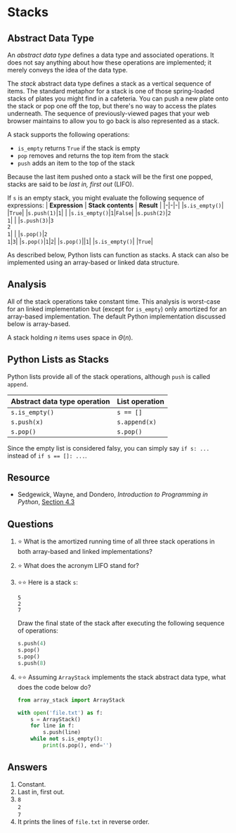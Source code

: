# Stacks
## Abstract Data Type
An *abstract data type* defines a data type and associated operations. It does not say anything about how these operations are implemented; it merely conveys the idea of the data type.

The *stack* abstract data type defines a stack as a vertical sequence of items. The standard metaphor for a stack is one of those spring-loaded stacks of plates you might find in a cafeteria. You can push a new plate onto the stack or pop one off the top, but there's no way to access the plates underneath. The sequence of previously-viewed pages that your web browser maintains to allow you to go back is also represented as a stack.

A stack supports the following operations:
- `is_empty` returns `True` if the stack is empty
- `pop` removes and returns the top item from the stack
- `push` adds an item to the top of the stack

Because the last item pushed onto a stack will be the first one popped, stacks are said to be *last in, first out* (LIFO).

If `s` is an empty stack, you might evaluate the following sequence of expressions:
| **Expression** | **Stack contents** | **Result** |
|-|-|-|
|`s.is_empty()`| |`True`|
|`s.push(1)`|`1`| |
|`s.is_empty()`|`1`|`False`|
|`s.push(2)`|`2`<br>`1`| |
|`s.push(3)`|`3`<br>`2`<br>`1`| |
|`s.pop()`|`2`<br>`1`|`3`|
|`s.pop()`|`1`|`2`|
|`s.pop()`||`1`|
|`s.is_empty()`| |`True`|

As described below, Python lists can function as stacks. A stack can also be implemented using an array-based or linked data structure.

## Analysis
All of the stack operations take constant time. This analysis is worst-case for an linked implementation but (except for `is_empty`) only amortized for an array-based implementation. The default Python implementation discussed below is array-based.

A stack holding $n$ items uses space in $\Theta(n)$.

## Python Lists as Stacks
Python lists provide all of the stack operations, although `push` is called `append`.

| **Abstract data type operation** | **List operation** |
|-|-|
|`s.is_empty()`|`s == []`|
|`s.push(x)`|`s.append(x)`|
|`s.pop()`|`s.pop()`|

Since the empty list is considered falsy, you can simply say `if s: ...` instead of `if s == []: ...`.

## Resource
- Sedgewick, Wayne, and Dondero, *Introduction to Programming in Python*, [Section 4.3](https://introcs.cs.princeton.edu/python/43stack/)

## Questions
1. :star: What is the amortized running time of all three stack operations in both array-based and linked implementations?
1. :star: What does the acronym LIFO stand for?
1. :star::star: Here is a stack `s`:

    `5`<br>`2`<br>`7`

    Draw the final state of the stack after executing the following sequence of operations:
    ```python
    s.push(4)
    s.pop()
    s.pop()
    s.push(8)
    ```
1. :star::star: Assuming `ArrayStack` implements the stack abstract data type, what does the code below do?
    ```python
    from array_stack import ArrayStack

    with open('file.txt') as f:
        s = ArrayStack()
        for line in f:
            s.push(line)
        while not s.is_empty():
            print(s.pop(), end='')
    ```

## Answers
1. Constant.
1. Last in, first out.
1. `8`<br>`2`<br>`7`
1. It prints the lines of `file.txt` in reverse order.
